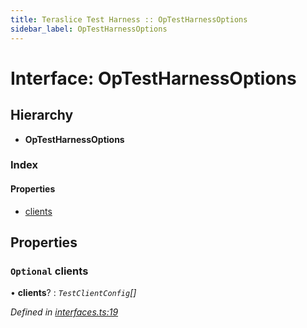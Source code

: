 ```yaml
---
title: Teraslice Test Harness :: OpTestHarnessOptions
sidebar_label: OpTestHarnessOptions
---
```


# Interface: OpTestHarnessOptions

## Hierarchy

* **OpTestHarnessOptions**

### Index

#### Properties

* [clients](optestharnessoptions.md#optional-clients)

## Properties

### `Optional` clients

• **clients**? : *`TestClientConfig`[]*

*Defined in [interfaces.ts:19](https://github.com/terascope/teraslice/blob/b0f73ab9/packages/teraslice-test-harness/src/interfaces.ts#L19)*

